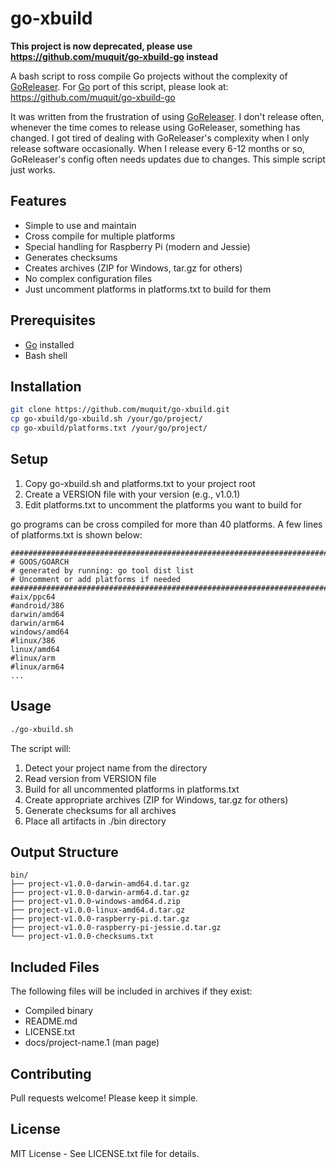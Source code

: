 # go-xbuild

**This project is now deprecated, please use
https://github.com/muquit/go-xbuild-go instead**

A bash script to ross compile Go projects without the complexity of [GoReleaser](https://goreleaser.com/).
For [Go](https://go.dev/) port of this script, please look at: https://github.com/muquit/go-xbuild-go

It was written from the frustration of using [GoReleaser](https://goreleaser.com/). I don't 
release often, whenever the time comes to release using GoReleaser, 
something has changed.
I got tired of dealing with GoReleaser's complexity when I only release
software occasionally. When I release every 6-12 months or so, GoReleaser's
config often needs updates due to changes. This simple script just works.


## Features
- Simple to use and maintain
- Cross compile for multiple platforms
- Special handling for Raspberry Pi (modern and Jessie)
- Generates checksums
- Creates archives (ZIP for Windows, tar.gz for others)
- No complex configuration files
- Just uncomment platforms in platforms.txt to build for them

## Prerequisites
- [Go](https://go.dev/) installed
- Bash shell

## Installation
```bash
git clone https://github.com/muquit/go-xbuild.git
cp go-xbuild/go-xbuild.sh /your/go/project/
cp go-xbuild/platforms.txt /your/go/project/
```

## Setup
1. Copy go-xbuild.sh and platforms.txt to your project root
2. Create a VERSION file with your version (e.g., v1.0.1)
3. Edit platforms.txt to uncomment the platforms you want to build for

go programs can be cross compiled for more than 40 platforms. 
A few lines of platforms.txt is shown below:
```text
########################################################################
# GOOS/GOARCH
# generated by running: go tool dist list
# Uncomment or add platforms if needed
########################################################################
#aix/ppc64
#android/386
darwin/amd64
darwin/arm64
windows/amd64
#linux/386
linux/amd64
#linux/arm
#linux/arm64
...
```

## Usage
```bash
./go-xbuild.sh
```

The script will:
1. Detect your project name from the directory
2. Read version from VERSION file
3. Build for all uncommented platforms in platforms.txt
4. Create appropriate archives (ZIP for Windows, tar.gz for others)
5. Generate checksums for all archives
6. Place all artifacts in ./bin directory

## Output Structure
```
bin/
├── project-v1.0.0-darwin-amd64.d.tar.gz
├── project-v1.0.0-darwin-arm64.d.tar.gz
├── project-v1.0.0-windows-amd64.d.zip
├── project-v1.0.0-linux-amd64.d.tar.gz
├── project-v1.0.0-raspberry-pi.d.tar.gz
├── project-v1.0.0-raspberry-pi-jessie.d.tar.gz
└── project-v1.0.0-checksums.txt
```

## Included Files
The following files will be included in archives if they exist:
- Compiled binary
- README.md
- LICENSE.txt
- docs/project-name.1 (man page)

## Contributing
Pull requests welcome! Please keep it simple.

## License
MIT License - See LICENSE.txt file for details.

